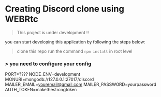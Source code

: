 # Creating Discord clone using WEBRtc

> This project is under development !!

you can start developing this application by following the steps below:

> clone this repo
> run the command `npm install` in root level

### > you need to configure your config

PORT=????
NODE_ENV=development
MONURI=mongodb://127.0.0.1:27017/discord
MAILER_EMAIL=youremail@gmail.com
MAILER_PASSWORD=yourpassword
AUTH_TOKEN=makethestrongtoken
